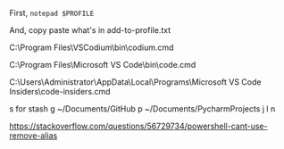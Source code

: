 First, `notepad $PROFILE`

And, copy paste what's in add-to-profile.txt


C:\Program Files\VSCodium\bin\codium.cmd


C:\Program Files\Microsoft VS Code\bin\code.cmd



C:\Users\Administrator\AppData\Local\Programs\Microsoft VS Code Insiders\code-insiders.cmd




s for stash
g ~/Documents/GitHub
p ~/Documents/PycharmProjects
j
l
n


https://stackoverflow.com/questions/56729734/powershell-cant-use-remove-alias